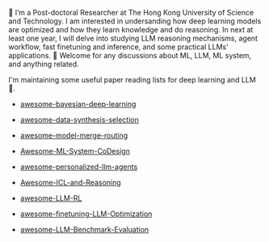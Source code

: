 <!-- ## Hi there 👋 -->
👋 I’m a Post-doctoral Researcher at The Hong Kong University of Science and Technology. I am interested in undersanding how deep learning models are optimized and how they learn knowledge and do reasoning. In next at least one year, I will delve into studying LLM reasoning mechanisms, agent workflow, fast finetuning and inference, and some practical LLMs’ applications. 💬 Welcome for any discussions about ML, LLM, ML system, and anything related.

I'm maintaining some useful paper reading lists for deep learning and LLM 🤔.

- [awesome-bayesian-deep-learning](https://github.com/wizard1203/awesome-bayesian-deep-learning)

- [awesome-data-synthesis-selection](https://github.com/wizard1203/awesome-data-synthesis-selection)

- [awesome-model-merge-routing](https://github.com/wizard1203/awesome-model-merge-routing)

- [Awesome-ML-System-CoDesign](https://github.com/wizard1203/Awesome-ML-System-CoDesign)

- [awesome-personalized-llm-agents](https://github.com/wizard1203/awesome-personalized-llm-agents)

- [Awesome-ICL-and-Reasoning](https://github.com/wizard1203/Awesome-ICL-and-Reasoning)

- [awesome-LLM-RL](https://github.com/wizard1203/awesome-LLM-RL)

- [awesome-finetuning-LLM-Optimization](https://github.com/wizard1203/awesome-finetuning-LLM-Optimization)

- [awesome-LLM-Benchmark-Evaluation](https://github.com/wizard1203/awesome-LLM-Benchmark-Evaluation)

<!-- And there are some useful tools for your machine learning research. -->



<!--
**wizard1203/wizard1203** is a ✨ _special_ ✨ repository because its `README.md` (this file) appears on your GitHub profile.

Here are some ideas to get you started:

- 🔭 I’m currently working on ...
- 🌱 I’m currently learning ...
- 👯 I’m looking to collaborate on ...
- 🤔 I’m looking for help with ...
- 💬 Ask me about ...
- 📫 How to reach me: ...
- 😄 Pronouns: ...
- ⚡ Fun fact: ...
-->
